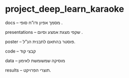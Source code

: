 # project_deep_learn_karaoke
 
docs – מסמך אפיון ודו”ח סופי .

presentations – שקפי מצגת אמצע וסיום .

poster – פוסטר בהתאם לתבנית הנ”ל.

code – קבצי קוד  

data – מוסיקה שמשומשת לאימון

results – תוצרי הפרויקט.


